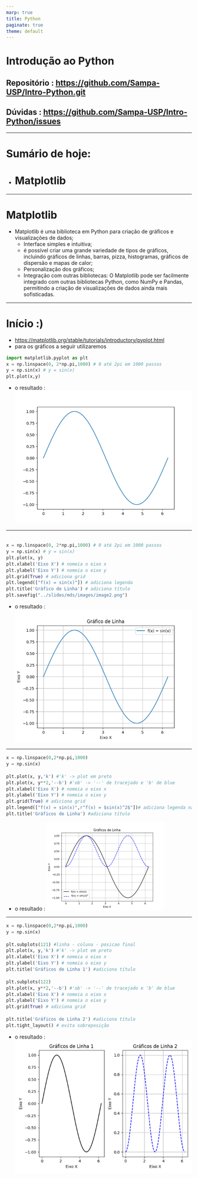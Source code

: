 ```yaml
---
marp: true
title: Python
paginate: true
theme: default 
---
```

# Introdução ao Python

## Repositório : https://github.com/Sampa-USP/Intro-Python.git

## Dúvidas : https://github.com/Sampa-USP/Intro-Python/issues
---

# Sumário de hoje:
- # Matplotlib
---

# Matplotlib

- Matplotlib é uma biblioteca em Python para criação de gráficos e visualizações de dados;
  - Interface simples e intuitiva;
  - é possível criar uma grande variedade de tipos de gráficos, incluindo gráficos de linhas, barras, pizza, histogramas, gráficos de dispersão e mapas de calor;
  - Personalização dos gráficos;
  - Integração com outras bibliotecas: O Matplotlib pode ser facilmente integrado com outras bibliotecas Python, como NumPy e Pandas, permitindo a criação de visualizações de dados ainda mais sofisticadas.

---

# Início :)
- https://matplotlib.org/stable/tutorials/introductory/pyplot.html
- para os gráficos a seguir utilizaremos

```python
import matplotlib.pyplot as plt
x = np.linspace(0, 2*np.pi,1000) # 0 até 2pi em 1000 passos
y = np.sin(x) # y = sin(x)
plt.plot(x,y)
```
- o resultado :
![image1](images/image1.png)

---
```python

x = np.linspace(0, 2*np.pi,1000) # 0 até 2pi em 1000 passos
y = np.sin(x) # y = sin(x)
plt.plot(x, y)
plt.xlabel('Eixo X') # nomeia o eixo x
plt.ylabel('Eixo Y') # nomeia o eixo y
plt.grid(True) # adiciona grid 
plt.legend(["f(x) = sin(x)"]) # adiciona legenda
plt.title('Gráfico de Linha') # adiciona título
plt.savefig("../slides/mds/images/image2.png")

```
- o resultado :
![image2](images/image2.png)

---
```python
x = np.linspace(0,2*np.pi,1000)
y = np.sin(x)

plt.plot(x, y,'k') #'k' -> plot em preto
plt.plot(x, y**2,'--b') #'ob' -> '--' de tracejado e 'b' de blue
plt.xlabel('Eixo X') # nomeia o eixo x
plt.ylabel('Eixo Y') # nomeia o eixo y
plt.grid(True) # adiciona grid 
plt.legend(["f(x) = sin(x)",r"f(x) = $sin(x)^2$"])# adiciona legenda na ordem do plot
plt.title('Gráficos de Linha') #adiciona título
```
- o resultado :
![image3](images/image3.png)
---
```python
x = np.linspace(0,2*np.pi,1000)
y = np.sin(x)

plt.subplots(121) #linha - coluna - posicao final 
plt.plot(x, y,'k') #'k' -> plot em preto
plt.xlabel('Eixo X') # nomeia o eixo x
plt.ylabel('Eixo Y') # nomeia o eixo y
plt.title('Gráficos de Linha 1') #adiciona título

plt.subplots(122)
plt.plot(x, y**2,'--b') #'ob' -> '--' de tracejado e 'b' de blue
plt.xlabel('Eixo X') # nomeia o eixo x
plt.ylabel('Eixo Y') # nomeia o eixo y
plt.grid(True) # adiciona grid 

plt.title('Gráficos de Linha 2') #adiciona título
plt.tight_layout() # evita sobreposição
```
- o resultado :
![image3](images/image4.png)


